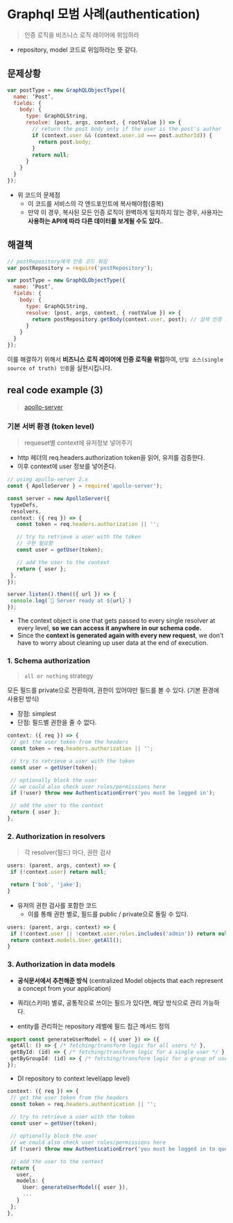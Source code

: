 # Graphql 모범 사례(authentication)


> 인증 로직을 비즈니스 로직 레이어에 위임하라

- repository, model 코드로 위임하라는 뜻 같다.

## 문제상황

```js
var postType = new GraphQLObjectType({
  name: ‘Post’,
  fields: {
    body: {
      type: GraphQLString,
      resolve: (post, args, context, { rootValue }) => {
        // return the post body only if the user is the post's author
        if (context.user && (context.user.id === post.authorId)) {
          return post.body;
        }
        return null;
      }
    }
  }
});
```

- 위 코드의 문제점
  - 이 코드를 서비스의 각 엔드포인트에 복사해야함(중복)
  - 만약 이 경우, 복사된 모든 인증 로직이 완벽하게 일치하지 않는 경우, 사용자는 **사용하는 API에 따라 다른 데이터를 보게될 수도 있다.**.


## 해결책

```js
// postRepository에게 인증 코드 위임
var postRepository = require('postRepository');

var postType = new GraphQLObjectType({
  name: ‘Post’,
  fields: {
    body: {
      type: GraphQLString,
      resolve: (post, args, context, { rootValue }) => {
        return postRepository.getBody(context.user, post); // 실제 인증 코드 동작
      }
    }
  }
});
```

이를 해결하기 위해서 **비즈니스 로직 레이어에 인증 로직을 위임**하여, `단일 소스(single source of truth) 인증`을 실현시킵니다.

## real code example (3)
> [apollo-server](https://www.apollographql.com/docs/apollo-server/security/authentication/)


### 기본 서버 환경 (token level)
> requeset별 context에 유저정보 넣어주기

- http 헤더의 req.headers.authorization token을 읽어, 유저를 검증한다.
- 이후 context에 user 정보를 넣어준다. 

```ts
// using apollo-server 2.x
const { ApolloServer } = require('apollo-server');

const server = new ApolloServer({
 typeDefs,
 resolvers,
 context: ({ req }) => {
   const token = req.headers.authorization || '';

   // try to retrieve a user with the token
   // 구현 필요함
   const user = getUser(token);

   // add the user to the context
   return { user };
 },
});

server.listen().then(({ url }) => {
 console.log(`🚀 Server ready at ${url}`)
});

```

- The context object is one that gets passed to every single resolver at every level, **so we can access it anywhere in our schema code.**
- Since the **context is generated again with every new request**, we don’t have to worry about cleaning up user data at the end of execution.

### 1. Schema authorization
> `all or nothing` strategy

모든 필드를 private으로 전환하여, 권한이 있어야만 필드를 볼 수 있다. (기본 환경에 사용된 방식)

- 장점: simplest
- 단점: 필드별 권한을 줄 수 없다.


```ts
context: ({ req }) => {
 // get the user token from the headers
 const token = req.headers.authorization || '';

 // try to retrieve a user with the token
 const user = getUser(token);

 // optionally block the user
 // we could also check user roles/permissions here
 if (!user) throw new AuthenticationError('you must be logged in'); 

 // add the user to the context
 return { user };
},
```


### 2. Authorization in resolvers
> 각 resolver(필드) 마다, 권한 검사


```ts
users: (parent, args, context) => {
 if (!context.user) return null;

 return ['bob', 'jake'];
}
```

- 유저의 권한 검사를 포함한 코드
  - 이를 통해 권한 별로, 필드를 public / private으로 돌릴 수 있다.
```ts
users: (parent, args, context) => {
 if (!context.user || !context.user.roles.includes('admin')) return null;
 return context.models.User.getAll();
}
```


### 3. **Authorization in data models**

- **공식문서에서 추천해준 방식** (centralized Model objects that each represent a concept from your application)
- 쿼리(스키마) 별로, 공통적으로 쓰이는 필드가 있다면, 해당 방식으로 관리 가능하다.


- entity를 관리하는 repository 레벨에 필드 접근 메서드 정의
```ts
export const generateUserModel = ({ user }) => ({
 getAll: () => { /* fetching/transform logic for all users */ },
 getById: (id) => { /* fetching/transform logic for a single user */ },
 getByGroupId: (id) => { /* fetching/transform logic for a group of users */ },
});
```

- DI repository to context level(app level)

```ts
context: ({ req }) => {
 // get the user token from the headers
 const token = req.headers.authentication || '';
  
 // try to retrieve a user with the token
 const user = getUser(token);

 // optionally block the user
 // we could also check user roles/permissions here
 if (!user) throw new AuthenticationError('you must be logged in to query this schema');  

 // add the user to the context
 return {
   user,
   models: {
     User: generateUserModel({ user }),
     ...
   }
 };
},
```


